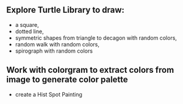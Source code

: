 ## Explore Turtle Library to draw:
- a square,
- dotted line,
- symmetric shapes from triangle to decagon with random colors,
- random walk with random colors,
- spirograph with random colors

## Work with colorgram to extract colors from image to generate color palette
- create a Hist Spot Painting
